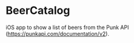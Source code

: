 # BeerCatalog
iOS app to show a list of beers from the Punk API (https://punkapi.com/documentation/v2).
